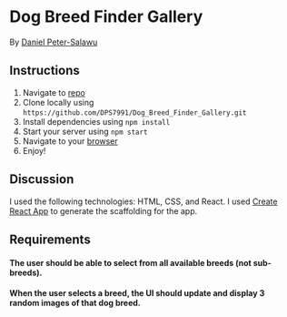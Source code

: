 # Dog Breed Finder Gallery

By [Daniel Peter-Salawu](mailto:danielpetersalawu@gmail.com)

## Instructions

1. Navigate to [repo](https://github.com/DPS7991/Dog_Breed_Finder_Gallery)
2. Clone locally using `https://github.com/DPS7991/Dog_Breed_Finder_Gallery.git`
3. Install dependencies using `npm install`
4. Start your server using `npm start`
5. Navigate to your [browser](http://localhost:3000)
6. Enjoy!

## Discussion

I used the following technologies: HTML, CSS, and React.
I used [Create React App](https://github.com/facebook/create-react-app) to generate the scaffolding for the app.

## Requirements

#### The user should be able to select from all available breeds (not sub-breeds).

#### When the user selects a breed, the UI should update and display 3 random images of that dog breed.

